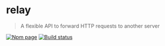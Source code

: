 # relay
> A flexible API to forward HTTP requests to another server

[![Npm page][npm-image]][npm-url]
[![Build status][build-image]][build-url]

[npm-image]: https://img.shields.io/npm/v/@ianwalter/relay.svg
[npm-url]: https://www.npmjs.com/package/@ianwalter/relay
[build-image]: https://travis-ci.com/ianwalter/relay.svg?branch=master
[build-url]: https://travis-ci.com/ianwalter/relay
